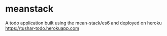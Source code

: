 # meanstack

A todo application built using the mean-stack/es6 and deployed on heroku
https://tushar-todo.herokuapp.com
